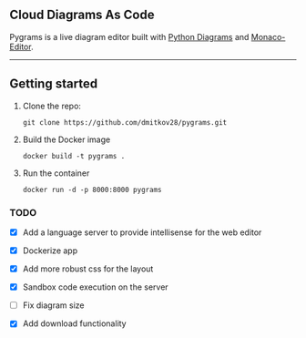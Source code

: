 ## Cloud Diagrams As Code

Pygrams is a live diagram editor built with [Python Diagrams](https://github.com/mingrammer/diagrams) and [Monaco-Editor](https://github.com/microsoft/monaco-editor).

<hr/>

## Getting started

1. Clone the repo:

    ```
    git clone https://github.com/dmitkov28/pygrams.git
    ```

2. Build the Docker image

    ```
    docker build -t pygrams .
    ```

3. Run the container

    ```
    docker run -d -p 8000:8000 pygrams
    ```

### TODO
- [x] Add a language server to provide intellisense for the web editor
- [x] Dockerize app
- [x] Add more robust css for the layout
- [x] Sandbox code execution on the server
- [ ] Fix diagram size
- [x] Add download functionality
 
